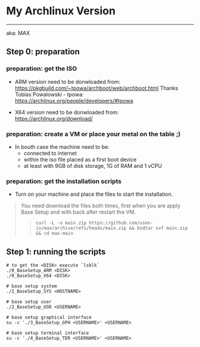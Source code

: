# My Archlinux Version 
---
aka: MAX


## Step 0: preparation

### preparation: get the ISO

+ ARM version need to be donwloaded from: https://pkgbuild.com/~tpowa/archboot/web/archboot.html
Thanks Tobias Powalowski - tpowa: https://archlinux.org/people/developers/#tpowa

+ X64 version need to be donwloaded from: https://archlinux.org/download/

### preparation: create a VM or place your metal on the table ;)

+  In bouth case the machine need to be:
    + connected to internet
    + within the iso file placed as a first boot device
    + at least with 9GB of disk storage, 1G of RAM and 1 vCPU

### preparation: get the installation scripts

+  Turn on your machine and place the files to start the installation.

> You need download the files both times, first when you are apply Base Setup and with back after restart the VM.
> > `curl -L -o main.zip https://github.com/usen-io/max/archive/refs/heads/main.zip && bsdtar xvf main.zip && cd max-main`

## Step 1: running the scripts


```
# to get the <DISK> execute `lsblk`
./0_BaseSetup_ARM <DISK>
./0_BaseSetup_X64 <DISK>

# base setup system
./1_BaseSetup_SYS <HOSTNAME>

# base setup user
./2_BaseSetup_USR <USERNAME>

# base setup graphical interface
su -c './3_BaseSetup_GPH <USERNAME>' <USERNAME>

# base setup terminal interface
su -c './4_BaseSetup_TER <USERNAME>' <USERNAME>
```
